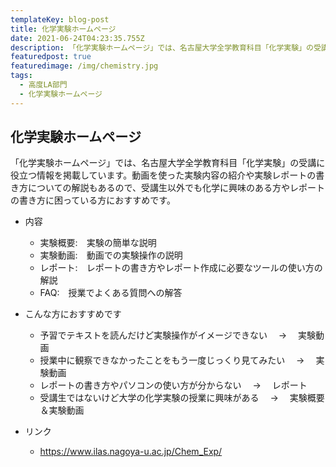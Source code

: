 ```yaml
---
templateKey: blog-post
title: 化学実験ホームページ
date: 2021-06-24T04:23:35.755Z
description: 「化学実験ホームページ」では、名古屋大学全学教育科目「化学実験」の受講に役立つ情報を掲載しています。動画を使った実験内容の紹介や実験レポートの書き方についての解説もあるので、受講生以外でも化学に興味のある方やレポートの書き方に困っている方におすすめです。
featuredpost: true
featuredimage: /img/chemistry.jpg
tags:
  - 高度LA部門
  - 化学実験ホームページ
---
```


## 化学実験ホームページ

「化学実験ホームページ」では、名古屋大学全学教育科目「化学実験」の受講に役立つ情報を掲載しています。動画を使った実験内容の紹介や実験レポートの書き方についての解説もあるので、受講生以外でも化学に興味のある方やレポートの書き方に困っている方におすすめです。

- 内容

  - 実験概要:　実験の簡単な説明
  - 実験動画:　動画での実験操作の説明
  - レポート:　レポートの書き方やレポート作成に必要なツールの使い方の解説
  - FAQ:　授業でよくある質問への解答

- こんな方におすすめです

  - 予習でテキストを読んだけど実験操作がイメージできない　 → 　実験動画
  - 授業中に観察できなかったことをもう一度じっくり見てみたい　 → 　実験動画
  - レポートの書き方やパソコンの使い方が分からない　 → 　レポート
  - 受講生ではないけど大学の化学実験の授業に興味がある　 → 　実験概要＆実験動画

- リンク

  - https://www.ilas.nagoya-u.ac.jp/Chem_Exp/
